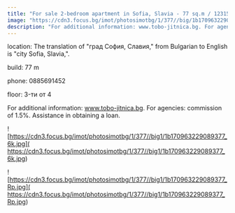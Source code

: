 ```yaml
---
title: "For sale 2-bedroom apartment in Sofia, Slavia - 77 sq.m / 123151 EUR :: imot.bg Ad"
image: "https://cdn3.focus.bg/imot/photosimotbg/1/377//big/1b170963229089377_Hm.jpg"
description: "For additional information: www.tobo-jitnica.bg. For agencies: commission of 1.5%. Assistance in obtaining a loan."
---
```


location: The translation of "град София, Славия," from Bulgarian to English is "city Sofia, Slavia,".

build: 77 m

phone: 0885691452

floor: 3-ти от 4

For additional information: www.tobo-jitnica.bg. For agencies: commission of 1.5%. Assistance in obtaining a loan.


![https://cdn3.focus.bg/imot/photosimotbg/1/377//big1/1b170963229089377_6k.jpg]( https://cdn3.focus.bg/imot/photosimotbg/1/377//big1/1b170963229089377_6k.jpg)


![https://cdn3.focus.bg/imot/photosimotbg/1/377//big1/1b170963229089377_Rp.jpg]( https://cdn3.focus.bg/imot/photosimotbg/1/377//big1/1b170963229089377_Rp.jpg)


